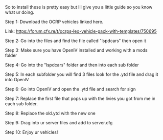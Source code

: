 So to install these is pretty easy but Ill give you a little guide so you know what ur doing.

Step 1: Download the OCRP vehicles linked here.

Link: https://forum.cfx.re/t/ocrps-leo-vehicle-pack-with-templates/750695

Step 2: Go into the files and find the file called "lspdcars" then open it

Step 3: Make sure you have OpenIV installed and working with a mods folder

Step 4: Go into the "lspdcars" folder and then into each sub folder

Step 5: In each subfolder you will find 3 files look for the .ytd file and drag it into OpenIV

Step 6: Go into OpenIV and open the .ytd file and search for sign

Step 7: Replace the first file that pops up with the livies you got from me in each sub folder.

Step 8: Replace the old.ytd with the new one

Step 9: Drag into ur server files and add to server.cfg

Step 10: Enjoy ur vehicles!

